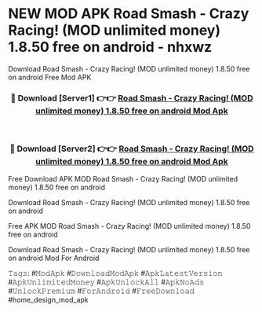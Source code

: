 # NEW MOD APK Road Smash - Crazy Racing! (MOD unlimited money) 1.8.50 free on android - nhxwz
Download Road Smash - Crazy Racing! (MOD unlimited money) 1.8.50 free on android Free Mod APK

<div align="center">
<h3>🔴 Download [Server1] 👉👉 <a href="https://apk-comot.site?title=Road_Smash_-_Crazy_Racing!_(MOD_unlimited_money)_1.8.50_free_on_android">Road Smash - Crazy Racing! (MOD unlimited money) 1.8.50 free on android Mod Apk</a></h3><br>

<h3>🔴 Download [Server2] 👉👉 <a href="https://apk-comot.site?title=Road_Smash_-_Crazy_Racing!_(MOD_unlimited_money)_1.8.50_free_on_android">Road Smash - Crazy Racing! (MOD unlimited money) 1.8.50 free on android Mod Apk</a></h3>
</div>


Free Download APK MOD Road Smash - Crazy Racing! (MOD unlimited money) 1.8.50 free on android

Download Road Smash - Crazy Racing! (MOD unlimited money) 1.8.50 free on android 

Free APK MOD Road Smash - Crazy Racing! (MOD unlimited money) 1.8.50 free on android 

Download Road Smash - Crazy Racing! (MOD unlimited money) 1.8.50 free on android Mod For Android

𝚃𝚊𝚐𝚜: #𝙼𝚘𝚍𝙰𝚙𝚔 #𝙳𝚘𝚠𝚗𝚕𝚘𝚊𝚍𝙼𝚘𝚍𝙰𝚙𝚔 #𝙰𝚙𝚔𝙻𝚊𝚝𝚎𝚜𝚝𝚅𝚎𝚛𝚜𝚒𝚘𝚗 #𝙰𝚙𝚔𝚄𝚗𝚕𝚒𝚖𝚒𝚝𝚎𝚍𝙼𝚘𝚗𝚎𝚢 #𝙰𝚙𝚔𝚄𝚗𝚕𝚘𝚌𝚔𝙰𝚕𝚕 #𝙰𝚙𝚔𝙽𝚘𝙰𝚍𝚜 #𝚄𝚗𝚕𝚘𝚌𝚔𝙿𝚛𝚎𝚖𝚒𝚞𝚖 #𝙵𝚘𝚛𝙰𝚗𝚍𝚛𝚘𝚒𝚍 #𝙵𝚛𝚎𝚎𝙳𝚘𝚠𝚗𝚕𝚘𝚊𝚍 #home_design_mod_apk